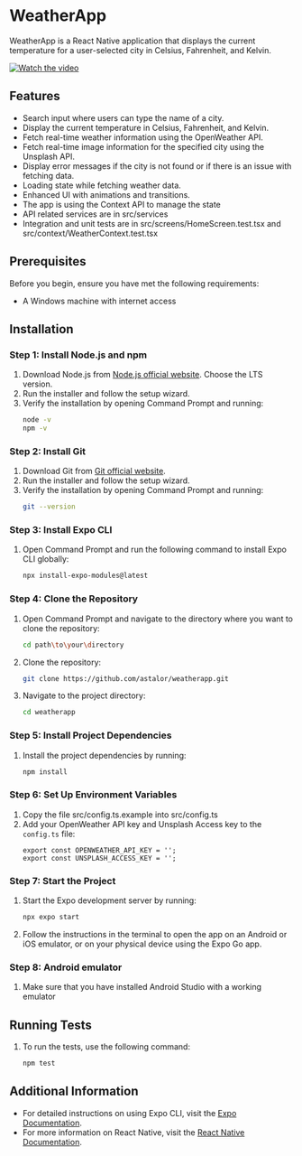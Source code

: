 
# WeatherApp

WeatherApp is a React Native application that displays the current temperature for a user-selected city in Celsius, Fahrenheit, and Kelvin.

[![Watch the video](https://img.youtube.com/vi/Yl42ItQ8GIo/maxresdefault.jpg)](https://youtu.be/Yl42ItQ8GIo)

## Features

- Search input where users can type the name of a city.
- Display the current temperature in Celsius, Fahrenheit, and Kelvin.
- Fetch real-time weather information using the OpenWeather API.
- Fetch real-time image information for the specified city using the Unsplash API.
- Display error messages if the city is not found or if there is an issue with fetching data.
- Loading state while fetching weather data.
- Enhanced UI with animations and transitions.
- The app is using the Context API to manage the state
- API related services are in src/services
- Integration and unit tests are in src/screens/HomeScreen.test.tsx and src/context/WeatherContext.test.tsx

## Prerequisites

Before you begin, ensure you have met the following requirements:

- A Windows machine with internet access

## Installation

### Step 1: Install Node.js and npm

1. Download Node.js from [Node.js official website](https://nodejs.org/). Choose the LTS version.
2. Run the installer and follow the setup wizard.
3. Verify the installation by opening Command Prompt and running:
   ```sh
   node -v
   npm -v
   ```

### Step 2: Install Git

1. Download Git from [Git official website](https://git-scm.com/).
2. Run the installer and follow the setup wizard.
3. Verify the installation by opening Command Prompt and running:
   ```sh
   git --version
   ```

### Step 3: Install Expo CLI

1. Open Command Prompt and run the following command to install Expo CLI globally:
   ```sh
   npx install-expo-modules@latest
   ```

### Step 4: Clone the Repository

1. Open Command Prompt and navigate to the directory where you want to clone the repository:
   ```sh
   cd path\to\your\directory
   ```
2. Clone the repository:
   ```sh
   git clone https://github.com/astalor/weatherapp.git
   ```
3. Navigate to the project directory:
   ```sh
   cd weatherapp
   ```

### Step 5: Install Project Dependencies

1. Install the project dependencies by running:
   ```sh
   npm install
   ```

### Step 6: Set Up Environment Variables

1. Copy the file src/config.ts.example into src/config.ts
2. Add your OpenWeather API key and Unsplash Access key to the `config.ts` file:
   ```env
   export const OPENWEATHER_API_KEY = '';
   export const UNSPLASH_ACCESS_KEY = '';
   ```

### Step 7: Start the Project

1. Start the Expo development server by running:
   ```sh
   npx expo start
   ```
2. Follow the instructions in the terminal to open the app on an Android or iOS emulator, or on your physical device using the Expo Go app.

### Step 8: Android emulator

1. Make sure that you have installed Android Studio with a working emulator

## Running Tests

1. To run the tests, use the following command:
   ```sh
   npm test
   ```

## Additional Information

- For detailed instructions on using Expo CLI, visit the [Expo Documentation](https://docs.expo.dev/).
- For more information on React Native, visit the [React Native Documentation](https://reactnative.dev/).


